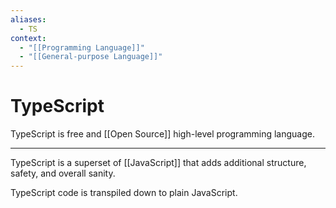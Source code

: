 ```yaml
---
aliases:
  - TS
context:
  - "[[Programming Language]]"
  - "[[General-purpose Language]]"
---
```


# TypeScript

TypeScript is free and [[Open Source]] high-level programming language.

---

TypeScript is a superset of [[JavaScript]] that adds additional structure, safety, and overall sanity.

TypeScript code is transpiled down to plain JavaScript.
